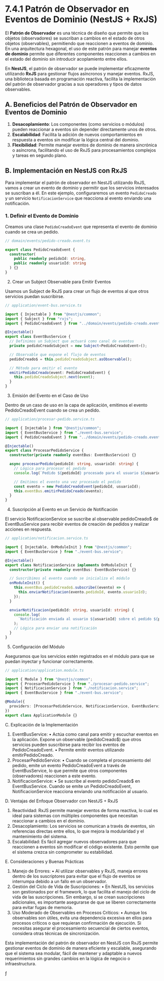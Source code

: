 # 7.4.1 Patrón de Observador en Eventos de Dominio (NestJS + RxJS)

El **Patrón de Observador** es una técnica de diseño que permite que los objetos (observadores) se suscriban a cambios en el estado de otros objetos (observables), permitiendo que reaccionen a eventos de dominio. En una arquitectura hexagonal, el uso de este patrón para manejar **eventos de dominio** permite que diferentes componentes reaccionen a cambios en el estado del dominio sin introducir acoplamiento entre ellos.

En **NestJS**, el patrón de observador se puede implementar eficazmente utilizando **RxJS** para gestionar flujos asíncronos y manejar eventos. RxJS, una biblioteca basada en programación reactiva, facilita la implementación del patrón de observador gracias a sus operadores y tipos de datos observables.

## A. Beneficios del Patrón de Observador en Eventos de Dominio

1. **Desacoplamiento**: Los componentes (como servicios o módulos) pueden reaccionar a eventos sin depender directamente unos de otros.
2. **Escalabilidad**: Facilita la adición de nuevos comportamientos en respuesta a eventos sin modificar la lógica central del dominio.
3. **Flexibilidad**: Permite manejar eventos de dominio de manera sincrónica o asíncrona, facilitando el uso de RxJS para procesamientos complejos y tareas en segundo plano.

## B. Implementación en NestJS con RxJS

Para implementar el patrón de observador en NestJS utilizando RxJS, vamos a crear un evento de dominio y permitir que los servicios interesados se suscriban a él. En este ejemplo, configuraremos un evento `PedidoCreado` y un servicio `NotificacionService` que reacciona al evento enviando una notificación.

### 1. Definir el Evento de Dominio

Creamos una clase `PedidoCreadoEvent` que representa el evento de dominio cuando se crea un pedido.

```typescript
// domain/events/pedido-creado.event.ts

export class PedidoCreadoEvent {
  constructor(
    public readonly pedidoId: string,
    public readonly usuarioId: string
  ) {}
}
```

2. Crear un Subject Observable para Emitir Eventos

Usamos un Subject de RxJS para crear un flujo de eventos al que otros servicios puedan suscribirse.

```typescript
// application/event-bus.service.ts

import { Injectable } from "@nestjs/common";
import { Subject } from "rxjs";
import { PedidoCreadoEvent } from "../domain/events/pedido-creado.event";

@Injectable()
export class EventBusService {
  // Definimos un Subject que actuará como canal de eventos
  private pedidoCreadoSubject = new Subject<PedidoCreadoEvent>();

  // Observable que expone el flujo de eventos
  pedidoCreado$ = this.pedidoCreadoSubject.asObservable();

  // Método para emitir el evento
  emitirPedidoCreado(event: PedidoCreadoEvent) {
    this.pedidoCreadoSubject.next(event);
  }
}
```

3. Emisión del Evento en el Caso de Uso

Dentro de un caso de uso en la capa de aplicación, emitimos el evento PedidoCreadoEvent cuando se crea un pedido.

```typescript
// application/procesar-pedido.service.ts

import { Injectable } from "@nestjs/common";
import { EventBusService } from "./event-bus.service";
import { PedidoCreadoEvent } from "../domain/events/pedido-creado.event";

@Injectable()
export class ProcesarPedidoService {
  constructor(private readonly eventBus: EventBusService) {}

  async procesarPedido(pedidoId: string, usuarioId: string) {
    // Lógica para procesar el pedido
    console.log(`Pedido ${pedidoId} procesado para el usuario ${usuarioId}`);

    // Emitimos el evento una vez procesado el pedido
    const evento = new PedidoCreadoEvent(pedidoId, usuarioId);
    this.eventBus.emitirPedidoCreado(evento);
  }
}
```

4. Suscripción al Evento en un Servicio de Notificación

El servicio NotificacionService se suscribe al observable pedidoCreado$ de EventBusService para recibir eventos de creación de pedidos y realizar acciones en respuesta.

```typescript
// application/notificacion.service.ts

import { Injectable, OnModuleInit } from "@nestjs/common";
import { EventBusService } from "./event-bus.service";

@Injectable()
export class NotificacionService implements OnModuleInit {
  constructor(private readonly eventBus: EventBusService) {}

  // Suscribimos al evento cuando se inicializa el módulo
  onModuleInit() {
    this.eventBus.pedidoCreado$.subscribe((evento) => {
      this.enviarNotificacion(evento.pedidoId, evento.usuarioId);
    });
  }

  enviarNotificacion(pedidoId: string, usuarioId: string) {
    console.log(
      `Notificación enviada al usuario ${usuarioId} sobre el pedido ${pedidoId}`
    );
    // Lógica para enviar una notificación
  }
}
```

5. Configuración del Módulo

Aseguramos que los servicios estén registrados en el módulo para que se puedan inyectar y funcionar correctamente.

```typescript
// application/application.module.ts

import { Module } from "@nestjs/common";
import { ProcesarPedidoService } from "./procesar-pedido.service";
import { NotificacionService } from "./notificacion.service";
import { EventBusService } from "./event-bus.service";

@Module({
  providers: [ProcesarPedidoService, NotificacionService, EventBusService],
})
export class ApplicationModule {}
```

C. Explicación de la Implementación

1. EventBusService:
   • Actúa como canal para emitir y escuchar eventos en la aplicación. Expone un observable (pedidoCreado$) que otros servicios pueden suscribirse para recibir los eventos de PedidoCreadoEvent.
   • Permite emitir eventos utilizando emitirPedidoCreado.
2. ProcesarPedidoService:
   • Cuando se completa el procesamiento del pedido, emite un evento PedidoCreadoEvent a través de EventBusService, lo que permite que otros componentes (observadores) reaccionen a este evento.
3. NotificacionService:
   • Se suscribe al evento pedidoCreado$ en EventBusService. Cuando se emite un PedidoCreadoEvent, NotificacionService reacciona enviando una notificación al usuario.

D. Ventajas del Enfoque Observador con NestJS + RxJS

1. Reactividad: RxJS permite manejar eventos de forma reactiva, lo cual es ideal para sistemas con múltiples componentes que necesitan reaccionar a cambios en el dominio.
2. Desacoplamiento: Los servicios se comunican a través de eventos, sin referencias directas entre ellos, lo que mejora la modularidad y el mantenimiento del sistema.
3. Escalabilidad: Es fácil agregar nuevos observadores para que reaccionen a eventos sin modificar el código existente. Esto permite que el sistema crezca sin comprometer su estabilidad.

E. Consideraciones y Buenas Prácticas

1. Manejo de Errores:
   • Al utilizar observables y RxJS, maneja errores dentro de los suscriptores para evitar que el flujo de eventos se interrumpa debido a un fallo en un observador.
2. Gestión del Ciclo de Vida de Suscripciones:
   • En NestJS, los servicios son gestionados por el framework, lo que facilita el manejo del ciclo de vida de las suscripciones. Sin embargo, si se crean suscripciones adicionales, es importante asegurarse de que se liberen correctamente para evitar fugas de memoria.
3. Uso Moderado de Observables en Procesos Críticos:
   • Aunque los observables son útiles, evita una dependencia excesiva en ellos para procesos críticos o que requieran confirmación de ejecución. Si necesitas asegurar el procesamiento secuencial de ciertos eventos, considera otras técnicas de sincronización.

Esta implementación del patrón de observador en NestJS con RxJS permite gestionar eventos de dominio de manera eficiente y escalable, asegurando que el sistema sea modular, fácil de mantener y adaptable a nuevos requerimientos sin grandes cambios en la lógica de negocio o infraestructura.

ƒ
